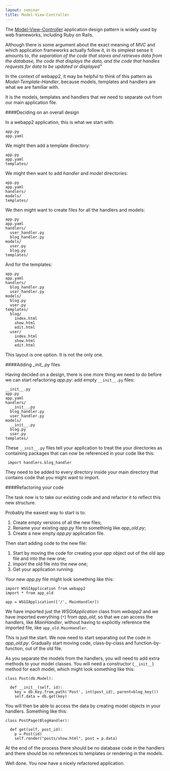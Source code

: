 ```yaml
---
layout: seminar
title: Model-View-Controller
---
```

The [Model-View-Controller](http://en.wikipedia.org/wiki/Model%E2%80%93view%E2%80%93controller) application design pattern is widely used by web frameworks, including Ruby on Rails.

Although there is some argument about the exact meaning of *MVC* and which application frameworks actually follow it, in its simplest sense it amounts to, *the separation of the code that stores and retrieves data from the database, the code that displays the data, and the code that handles requests for data to be updated or displayed"*

In the context of webapp2, it may be helpful to think of this pattern as *Model-Template-Handler*, because models, templates and handlers are what we are familiar with.

It is the models, templates and handlers that we need to separate out from our main application file.

####Deciding on an overall design

In a webapp2 application, this is what we start with:

    app.py
    app.yaml

We might then add a template directory:

    app.py
    app.yaml
    templates/

We might then want to add *handler* and *model* directories:

    app.py
    app.yaml
    handlers/
    models/
    templates/

We then might want to create files for all the handlers and models:

    app.py
    app.yaml
    handlers/
      user_handler.py
      blog_handler.py
    models/
      user.py
      blog.py
    templates/

And for the templates:

    app.py
    app.yaml
    handlers/
      blog_handler.py
      user_handler.py
    models/
      blog.py
      user.py
    templates/
      blog/
        index.html
        show.html
        edit.html
      user/
        index.html
        show.html
        edit.html

This layout is one option. It is not the only one. 

####Adding *\__init__.py* files

Having decided on a design, there is one more thing we need to do before we can start refactoring *app.py*: add empty `__init__.py` files:

    __init__.py
    app.py
    app.yaml
    handlers/
      __init__.py
      blog_handler.py
      user_handler.py
    models/
      __init__.py
      blog.py
      user.py
    templates/

These `__init__.py` files tell your application to treat the your directories as containing packages that can now be referenced in your code like this:

     import handlers.blog_handler

They need to be added to every directory inside your main directory that contains code that you might want to import.

####Refactoring your code

The task now is to take our existing code and and refactor it to reflect this new structure.

Probably the easiest way to start is to:

1. Create empty versions of all the new files;
1. Rename your existing *app.py* file to somethinlg like *app_old.py*;
1. Create a new empty *app.py* application file.

Then start adding code to the new file:

1. Start by moving the code for creating your *app* object out of the old app file and into the new one;
1. *Import* the old file into the new one;
1. Get your application running.

Your new *app.py* file might look something like this:

    import WSGIApplication from webapp2
    import * from app_old

    app = WSGIApplication(['/', MainHandler])

We have imported just the *WSGIApplication* class from *webapp2* and we have imported everything (`*`) from *app_old*, so that we can access the handlers, like *MainHandler*, without having to explicitly reference the imported file, like `app_old.MainHandler`.

This is just the start. We now need to start separating out the code in *app_old.py*. Gradually start moving code, class-by-class and function-by-function, out of the old file.

As you separate the models from the handlers, you will need to add extra methods to your model classes. You will need a constructor (`__init__`) method for each model, which might look something like this:

    class Post(db.Model):

      def __init__(self, id):
        key = db.Key.from_path('Post', int(post_id), parent=blog_key())
        self.data = db.get(key)

You will then be able to access the data by creating model objects in your handlers. Something like this:

    class PostPage(BlogHandler):

      def get(self, post_id):
        p = Post(id)
        self.render("posts/show.html", post = p.data)

At the end of the process there should be no database code in the handlers and there should be no references to templates or rendering in the models. 

Well done. You now have a nicely refactored application. 
 





 
